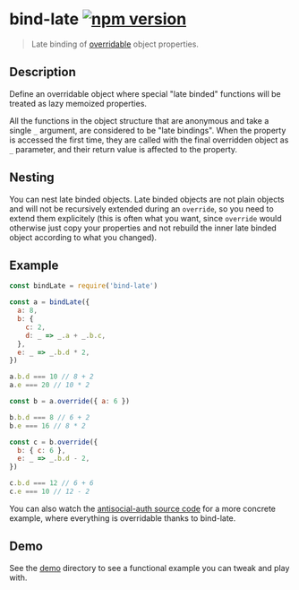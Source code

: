 # bind-late [![npm version](http://img.shields.io/npm/v/bind-late.svg?style=flat-square)](https://www.npmjs.org/package/bind-late)

> Late binding of [overridable] object properties.

[overridable]: https://github.com/valeriangalliat/make-overridable

Description
-----------

Define an overridable object where special "late binded" functions will
be treated as lazy memoized properties.

All the functions in the object structure that are anonymous and take a
single `_` argument, are considered to be "late bindings". When the
property is accessed the first time, they are called with the final
overridden object as `_` parameter, and their return value is affected
to the property.

Nesting
-------

You can nest late binded objects. Late binded objects are not plain
objects and will not be recursively extended during an `override`, so
you need to extend them explicitely (this is often what you want,
since `override` would otherwise just copy your properties and not
rebuild the inner late binded object according to what you changed).

Example
-------

```js
const bindLate = require('bind-late')

const a = bindLate({
  a: 8,
  b: {
    c: 2,
    d: _ => _.a + _.b.c,
  },
  e: _ => _.b.d * 2,
})

a.b.d === 10 // 8 + 2
a.e === 20 // 10 * 2

const b = a.override({ a: 6 })

b.b.d === 8 // 6 + 2
b.e === 16 // 8 * 2

const c = b.override({
  b: { c: 6 },
  e: _ => _.b.d - 2,
})

c.b.d === 12 // 6 + 6
c.e === 10 // 12 - 2
```

You can also watch the [antisocial-auth source code][aa] for a more
concrete example, where everything is overridable thanks to bind-late.

[aa]: https://github.com/valeriangalliat/antisocial-auth/blob/master/src/index.js

Demo
----

See the [demo](demo) directory to see a functional example you can tweak
and play with.

